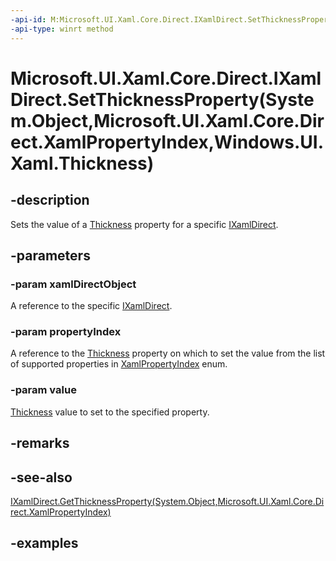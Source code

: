 ```yaml
---
-api-id: M:Microsoft.UI.Xaml.Core.Direct.IXamlDirect.SetThicknessProperty(System.Object,Microsoft.UI.Xaml.Core.Direct.XamlPropertyIndex,Windows.UI.Xaml.Thickness)
-api-type: winrt method
---
```


# Microsoft.UI.Xaml.Core.Direct.IXamlDirect.SetThicknessProperty(System.Object,Microsoft.UI.Xaml.Core.Direct.XamlPropertyIndex,Windows.UI.Xaml.Thickness)

<!--
public void SetThicknessProperty (object xamlDirectObject, Microsoft.UI.Xaml.Core.Direct.XamlPropertyIndex propertyIndex, Windows.UI.Xaml.Thickness value);
-->

## -description

Sets the value of a [Thickness](/uwp/api/windows.ui.xaml.thickness) property for a specific [IXamlDirect](ixamldirect.md).

## -parameters

### -param xamlDirectObject

A reference to the specific [IXamlDirect](ixamldirect.md).

### -param propertyIndex

A reference to the [Thickness](/uwp/api/windows.ui.xaml.thickness) property on which to set the value from the list of supported properties in [XamlPropertyIndex](xamlpropertyindex.md) enum.

### -param value

[Thickness](/uwp/api/windows.ui.xaml.thickness) value to set to the specified property.

## -remarks

## -see-also

[IXamlDirect.GetThicknessProperty(System.Object,Microsoft.UI.Xaml.Core.Direct.XamlPropertyIndex)](ixamldirect_getthicknessproperty_1780067506.md)

## -examples
